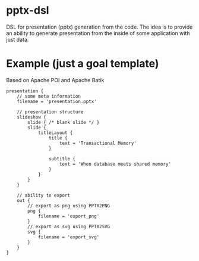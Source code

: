 # pptx-dsl
DSL for presentation (pptx) generation from the code.
The idea is to provide an ability to generate presentation from the inside of some application with just data.

# Example (just a goal template)

Based on Apache POI and Apache Batik

```
presentation {
    // some meta information
    filename = 'presentation.pptx'
    
    // presentation structure
    slideshow {
        slide { /* blank slide */ }
        slide {
            titleLayout {
                title {
                    text = 'Transactional Memory'
                }
                
                subtitle {
                    text = 'When database meets shared memory'
                }
            }
        }
    }
    
    // ability to export
    out {
        // export as png using PPTX2PNG
        png {
            filename = 'export_png'
        }
        // export as svg using PPTX2SVG
        svg {
            filename = 'export_svg'
        }
    }    
}
```
